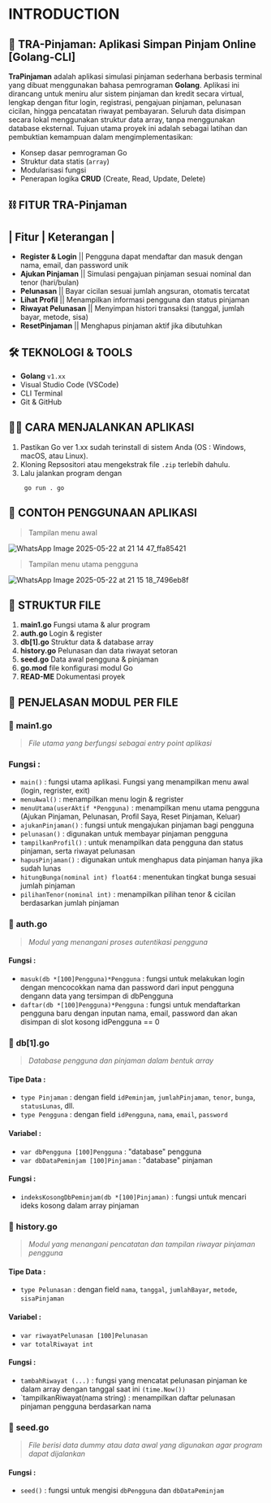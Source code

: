 # INTRODUCTION
## 💸 TRA-Pinjaman: Aplikasi Simpan Pinjam Online [Golang-CLI] 
**TraPinjaman** adalah aplikasi simulasi pinjaman sederhana berbasis terminal yang dibuat menggunakan bahasa pemrograman **Golang**.
Aplikasi ini dirancang untuk meniru alur sistem pinjaman dan kredit secara virtual, lengkap dengan fitur login, registrasi, pengajuan pinjaman, pelunasan cicilan, hingga pencatatan riwayat pembayaran. Seluruh data disimpan secara lokal menggunakan struktur data array, tanpa menggunakan database eksternal.
Tujuan utama proyek ini adalah sebagai latihan dan pembuktian kemampuan dalam mengimplementasikan:
 - Konsep dasar pemrograman Go
 - Struktur data statis (`array`)
 - Modularisasi fungsi
 - Penerapan logika **CRUD** (Create, Read, Update, Delete)

## ⛓️ FITUR TRA-Pinjaman
| Fitur              | Keterangan  |
------------------------------------
-  **Register & Login** || Pengguna dapat mendaftar dan masuk dengan nama, email, dan password unik
-  **Ajukan Pinjaman**  || Simulasi pengajuan pinjaman sesuai nominal dan tenor (hari/bulan)
-  **Pelunasan**        || Bayar cicilan sesuai jumlah angsuran, otomatis tercatat
-  **Lihat Profil**     || Menampilkan informasi pengguna dan status pinjaman
-  **Riwayat Pelunasan** || Menyimpan histori transaksi (tanggal, jumlah bayar, metode, sisa)
-  **ResetPinjaman**     || Menghapus pinjaman aktif jika dibutuhkan

## 🛠 TEKNOLOGI & TOOLS
- **Golang** `v1.xx`
-  Visual Studio Code (VSCode)
-  CLI Terminal
-  Git & GitHub

## 👨‍💻 CARA MENJALANKAN APLIKASI
1. Pastikan Go ver 1.xx sudah terinstall di sistem Anda (OS : Windows, macOS, atau Linux).
2. Kloning Repsositori atau mengekstrak file `.zip` terlebih dahulu.
3. Lalu jalankan program dengan
   ```
    go run . go
   ```
## 📱 CONTOH PENGGUNAAN APLIKASI
> Tampilan menu awal

![WhatsApp Image 2025-05-22 at 21 14 47_ffa85421](https://github.com/user-attachments/assets/1cc255b5-2f3d-4327-b8a5-0a12de4aa868)

> Tampilan menu utama pengguna

![WhatsApp Image 2025-05-22 at 21 15 18_7496eb8f](https://github.com/user-attachments/assets/4eda661b-6dd6-4693-b879-eda00b462ef8)


   
## 📁 STRUKTUR FILE
1. **main1.go** Fungsi utama & alur program
2. **auth.go** Login & register
3. **db[1].go** Struktur data & database array
4. **history.go** Pelunasan dan data riwayat setoran
5. **seed.go** Data awal pengguna & pinjaman
6. **go.mod** file konfigurasi modul Go
7. **READ-ME** Dokumentasi proyek

## 📂 PENJELASAN MODUL PER FILE
### 🔗 **main1.go**
> _File utama yang berfungsi sebagai entry point aplikasi_
### Fungsi :
  * `main()` : fungsi utama aplikasi. Fungsi yang menampilkan menu awal (login, regrister, exit)
  * `menuAwal()` : menampilkan menu login & regrister
  * `menuUtama(userAktif *Pengguna)` : menampilkan menu utama pengguna (Ajukan Pinjaman, Pelunasan, Profil Saya, Reset Pinjaman, Keluar)
  * `ajukanPinjaman()` : fungsi untuk mengajukan pinjaman bagi pengguna
  * `pelunasan()` : digunakan untuk membayar pinjaman pengguna
  * `tampilkanProfil()` : untuk menampilkan data pengguna dan status pinjaman, serta riwayat pelunasan
  *  `hapusPinjaman()` : digunakan untuk menghapus data pinjaman hanya jika sudah lunas
  * `hitungBunga(nominal int) float64` : menentukan tingkat bunga sesuai jumlah pinjaman
  * `pilihanTenor(nominal int)` : menampilkan pilihan tenor & cicilan berdasarkan jumlah pinjaman
    
 
### 🔗 **auth.go**
>_Modul yang menangani proses autentikasi pengguna_
#### Fungsi :
* `masuk(db *[100]Pengguna)*Pengguna` : fungsi untuk melakukan login dengan mencocokkan nama dan password dari input pengguna dengann data yang tersimpan di dbPengguna
* `daftar(db *[100]Pengguna)*Pengguna` : fungsi untuk mendaftarkan pengguna baru dengan inputan nama, email, password dan akan disimpan di slot kosong idPengguna == 0


### 🔗 **db[1].go**
>_Database pengguna dan pinjaman dalam bentuk array_
#### Tipe Data :
* `type Pinjaman` : dengan field `idPeminjam`, `jumlahPinjaman`, `tenor`, `bunga`, `statusLunas`, dll.
* `type Pengguna` : dengan field `idPengguna`, `nama`, `email`, `password`
#### Variabel :
* `var dbPengguna [100]Pengguna` : "database" pengguna
* `var dbDataPeminjam [100]Pinjaman` : "database" pinjaman
#### Fungsi :
* `indeksKosongDbPeminjam(db *[100]Pinjaman)` : fungsi untuk mencari ideks kosong dalam array pinjaman
  

### 🔗 **history.go**
>_Modul yang menangani pencatatan dan tampilan riwayar pinjaman pengguna_
#### Tipe Data :
* `type Pelunasan` : dengan field `nama`, `tanggal`, `jumlahBayar`, `metode`, `sisaPinjaman`
#### Variabel :
* `var riwayatPelunasan [100]Pelunasan`
* `var totalRiwayat int`
#### Fungsi :
* `tambahRiwayat (...)` : fungsi yang mencatat pelunasan pinjaman ke dalam array dengan tanggal saat ini `(time.Now())`
* `tampilkanRiwayat(nama string) : menampilkan daftar pelunasan pinjaman pengguna berdasarkan nama
  

### 🔗 **seed.go**
>_File berisi data dummy atau data awal yang digunakan agar program dapat dijalankan_
#### Fungsi :
* `seed()` : fungsi untuk mengisi `dbPengguna` dan `dbDataPeminjam`




   
